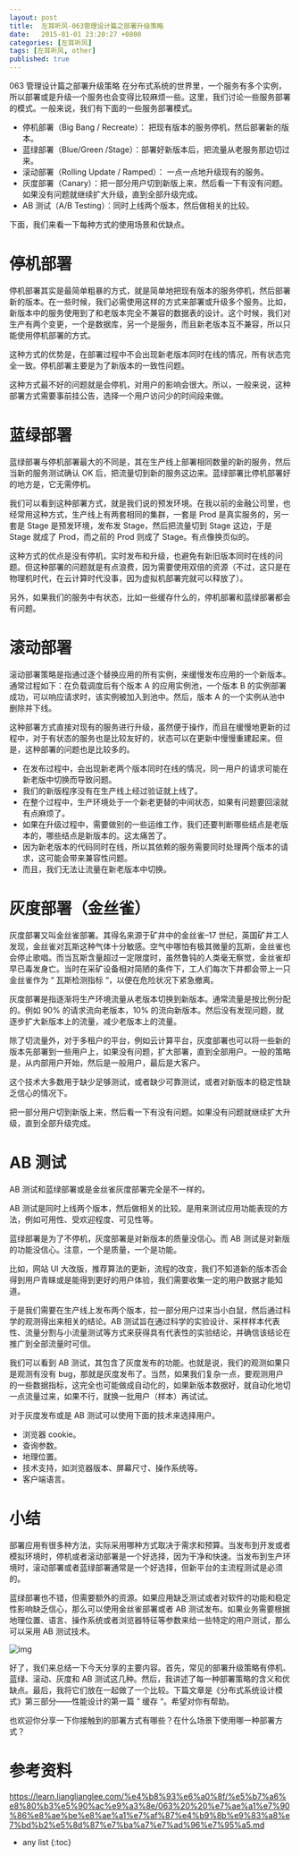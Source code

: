 ```yaml
---
layout: post
title:  左耳听风-063管理设计篇之部署升级策略
date:   2015-01-01 23:20:27 +0800
categories: [左耳听风]
tags: [左耳听风, other]
published: true
---
```




063 管理设计篇之部署升级策略
在分布式系统的世界里，一个服务有多个实例，所以部署或是升级一个服务也会变得比较麻烦一些。这里，我们讨论一些服务部署的模式。一般来说，我们有下面的一些服务部署模式。

* 停机部署（Big Bang / Recreate）： 把现有版本的服务停机，然后部署新的版本。
* 蓝绿部署（Blue/Green /Stage）：部署好新版本后，把流量从老服务那边切过来。
* 滚动部署（Rolling Update / Ramped）： 一点一点地升级现有的服务。
* 灰度部署（Canary）：把一部分用户切到新版上来，然后看一下有没有问题。如果没有问题就继续扩大升级，直到全部升级完成。
* AB 测试（A/B Testing）：同时上线两个版本，然后做相关的比较。

下面，我们来看一下每种方式的使用场景和优缺点。

# 停机部署

停机部署其实是最简单粗暴的方式，就是简单地把现有版本的服务停机，然后部署新的版本。在一些时候，我们必需使用这样的方式来部署或升级多个服务。比如，新版本中的服务使用到了和老版本完全不兼容的数据表的设计。这个时候，我们对生产有两个变更，一个是数据库，另一个是服务，而且新老版本互不兼容，所以只能使用停机部署的方式。

这种方式的优势是，在部署过程中不会出现新老版本同时在线的情况，所有状态完全一致。停机部署主要是为了新版本的一致性问题。

这种方式最不好的问题就是会停机，对用户的影响会很大。所以，一般来说，这种部署方式需要事前挂公告，选择一个用户访问少的时间段来做。

# 蓝绿部署

蓝绿部署与停机部署最大的不同是，其在生产线上部署相同数量的新的服务，然后当新的服务测试确认 OK 后，把流量切到新的服务这边来。蓝绿部署比停机部署好的地方是，它无需停机。

我们可以看到这种部署方式，就是我们说的预发环境。在我以前的金融公司里，也经常用这种方式，生产线上有两套相同的集群，一套是 Prod 是真实服务的，另一套是 Stage 是预发环境，发布发 Stage，然后把流量切到 Stage 这边，于是 Stage 就成了 Prod，而之前的 Prod 则成了 Stage。有点像换页似的。

这种方式的优点是没有停机，实时发布和升级，也避免有新旧版本同时在线的问题。但这种部署的问题就是有点浪费，因为需要使用双倍的资源（不过，这只是在物理机时代，在云计算时代没事，因为虚拟机部署完就可以释放了）。

另外，如果我们的服务中有状态，比如一些缓存什么的，停机部署和蓝绿部署都会有问题。

# 滚动部署

滚动部署策略是指通过逐个替换应用的所有实例，来缓慢发布应用的一个新版本。通常过程如下：在负载调度后有个版本 A 的应用实例池，一个版本 B 的实例部署成功，可以响应请求时，该实例被加入到池中。然后，版本 A 的一个实例从池中删除并下线。

这种部署方式直接对现有的服务进行升级，虽然便于操作，而且在缓慢地更新的过程中，对于有状态的服务也是比较友好的，状态可以在更新中慢慢重建起来。但是，这种部署的问题也是比较多的。

* 在发布过程中，会出现新老两个版本同时在线的情况，同一用户的请求可能在新老版中切换而导致问题。
* 我们的新版程序没有在生产线上经过验证就上线了。
* 在整个过程中，生产环境处于一个新老更替的中间状态，如果有问题要回滚就有点麻烦了。
* 如果在升级过程中，需要做别的一些运维工作，我们还要判断哪些结点是老版本的，哪些结点是新版本的。这太痛苦了。
* 因为新老版本的代码同时在线，所以其依赖的服务需要同时处理两个版本的请求，这可能会带来兼容性问题。
* 而且，我们无法让流量在新老版本中切换。

# 灰度部署（金丝雀）

灰度部署又叫金丝雀部署。其得名来源于矿井中的金丝雀–17 世纪，英国矿井工人发现，金丝雀对瓦斯这种气体十分敏感。空气中哪怕有极其微量的瓦斯，金丝雀也会停止歌唱。而当瓦斯含量超过一定限度时，虽然鲁钝的人类毫无察觉，金丝雀却早已毒发身亡。当时在采矿设备相对简陋的条件下，工人们每次下井都会带上一只金丝雀作为 “ 瓦斯检测指标 “，以便在危险状况下紧急撤离。

灰度部署是指逐渐将生产环境流量从老版本切换到新版本。通常流量是按比例分配的。例如 90% 的请求流向老版本，10% 的流向新版本。然后没有发现问题，就逐步扩大新版本上的流量，减少老版本上的流量。

除了切流量外，对于多租户的平台，例如云计算平台，灰度部署也可以将一些新的版本先部署到一些用户上，如果没有问题，扩大部署，直到全部用户。一般的策略是，从内部用户开始，然后是一般用户，最后是大客户。

这个技术大多数用于缺少足够测试，或者缺少可靠测试，或者对新版本的稳定性缺乏信心的情况下。

把一部分用户切到新版上来，然后看一下有没有问题。如果没有问题就继续扩大升级，直到全部升级完成。

# AB 测试

AB 测试和蓝绿部署或是金丝雀灰度部署完全是不一样的。

AB 测试是同时上线两个版本，然后做相关的比较。是用来测试应用功能表现的方法，例如可用性、受欢迎程度、可见性等。

蓝绿部署是为了不停机，灰度部署是对新版本的质量没信心。而 AB 测试是对新版的功能没信心。注意，一个是质量，一个是功能。

比如，网站 UI 大改版，推荐算法的更新，流程的改变，我们不知道新的版本否会得到用户青睐或是能得到更好的用户体验，我们需要收集一定的用户数据才能知道。

于是我们需要在生产线上发布两个版本，拉一部分用户过来当小白鼠，然后通过科学的观测得出来相关的结论。AB 测试旨在通过科学的实验设计、采样样本代表性、流量分割与小流量测试等方式来获得具有代表性的实验结论，并确信该结论在推广到全部流量时可信。

我们可以看到 AB 测试，其包含了灰度发布的功能。也就是说，我们的观测如果只是观测有没有 bug，那就是灰度发布了。当然，如果我们复杂一点，要观测用户的一些数据指标，这完全也可能做成自动化的，如果新版本数据好，就自动化地切一点流量过来，如果不行，就换一批用户（样本）再试试。

对于灰度发布或是 AB 测试可以使用下面的技术来选择用户。

* 浏览器 cookie。
* 查询参数。
* 地理位置。
* 技术支持，如浏览器版本、屏幕尺寸、操作系统等。
* 客户端语言。

# 小结

部署应用有很多种方法，实际采用哪种方式取决于需求和预算。当发布到开发或者模拟环境时，停机或者滚动部署是一个好选择，因为干净和快速。当发布到生产环境时，滚动部署或者蓝绿部署通常是一个好选择，但新平台的主流程测试是必须的。

蓝绿部署也不错，但需要额外的资源。如果应用缺乏测试或者对软件的功能和稳定性影响缺乏信心，那么可以使用金丝雀部署或者 AB 测试发布。如果业务需要根据地理位置、语言、操作系统或者浏览器特征等参数来给一些特定的用户测试，那么可以采用 AB 测试技术。

![img](https://learn.lianglianglee.com/%e4%b8%93%e6%a0%8f/%e5%b7%a6%e8%80%b3%e5%90%ac%e9%a3%8e/assets/1be6c93b43915e97a23d3c681daee909.png)

好了，我们来总结一下今天分享的主要内容。首先，常见的部署升级策略有停机、蓝绿、滚动、灰度和 AB 测试这几种。然后，我讲述了每一种部署策略的含义和优缺点。最后，我将它们放在一起做了一个比较。下篇文章是《分布式系统设计模式》第三部分——性能设计的第一篇 ” 缓存 “。希望对你有帮助。

也欢迎你分享一下你接触到的部署方式有哪些？在什么场景下使用哪一种部署方式？




# 参考资料

https://learn.lianglianglee.com/%e4%b8%93%e6%a0%8f/%e5%b7%a6%e8%80%b3%e5%90%ac%e9%a3%8e/063%20%20%e7%ae%a1%e7%90%86%e8%ae%be%e8%ae%a1%e7%af%87%e4%b9%8b%e9%83%a8%e7%bd%b2%e5%8d%87%e7%ba%a7%e7%ad%96%e7%95%a5.md

* any list
{:toc}
